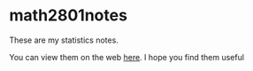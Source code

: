 # math2801notes


These are my statistics notes. 

You can view them on the web [here](https://marcishak.github.io/math2801notes). I hope you find them useful
